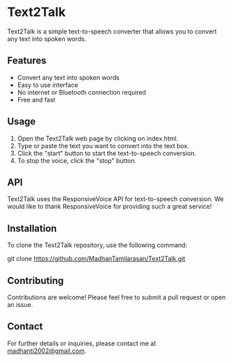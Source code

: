 # Text2Talk

Text2Talk is a simple text-to-speech converter that allows you to convert any text into spoken words.

## Features

- Convert any text into spoken words
- Easy to use interface
- No internet or Bluetooth connection required
- Free and fast

## Usage

1. Open the Text2Talk web page by clicking on index.html.
2. Type or paste the text you want to convert into the text box.
3. Click the "start" button to start the text-to-speech conversion.
4. To stop the voice, click the "stop" button.

## API

Text2Talk uses the ResponsiveVoice API for text-to-speech conversion. We would like to thank ResponsiveVoice for providing such a great service!


## Installation

To clone the Text2Talk repository, use the following command:

git clone https://github.com/MadhanTamilarasan/Text2Talk.git


## Contributing

Contributions are welcome! Please feel free to submit a pull request or open an issue.

## Contact

For further details or inquiries, please contact me at madhantj2002@gmail.com.


